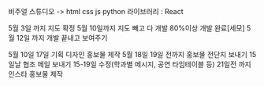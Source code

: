 비주얼 스튜디오 -> html css js python
라이브러리 : React

5월 3일 까지 지도 확정
5월 10일까지 지도 빼고 다 개발 80%이상 개발 완료[세모]
5월 12일 까지 개발 끝내고 보여주기

5월 10일 17일 기획 디자인 홍보물 제작
5월 18일 19일 전까지 홍보물 전단지 보내기
15일날 협조 메일 보내기
15-19일 수정(학과별 메시지, 공연 타임테이블 등)
21일전 까지 인스타 홍보물 제작
